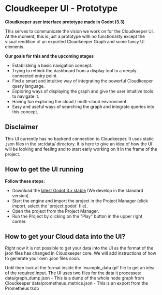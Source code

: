 # Cloudkeeper UI - Prototype
**Cloudkeeper user interface prototype made in Godot (3.3)**

This serves to communicate the vision we work on for the Cloudkeeper UI.
At the moment, this is just a prototype with no functionality except the visual rendition of an exported Cloudkeeper Graph and some fancy UI elements.

**Our goals for this and the upcoming stages**
 - Establishing a basic navigation concept.
 - Trying to rethink the dashboard from a display tool to a deeply connected entry point.
 - Find a smart and intuitive way of integrating the powerful Cloudkeeper query language.
 - Exploring ways of displaying the graph and give the user intuitive tools to navigate it.
 - Having fun exploring the cloud / multi-cloud environment.
 - Easy and useful ways of searching the graph and integrate queries into this concept.

## Disclaimer
This UI currently has no backend connection to Cloudkeeper. It uses static .json files in the src/data/ directory.
It is here to give an idea of how the UI will be looking and feeling and to start early working on it in the frame of the project.

## How to get the UI running
**Follow these steps:**
- Download the [latest Godot 3.x stable](https://godotengine.org/download) (We develop in the standard version).
- Start the engine and import the project in the Project Manager (click import, select the 'project.godot' file).
- Open the project from the Project Manager.
- Run the Project by clicking on the "Play" button in the upper right corner.

## How to get your Cloud data into the UI?
Right now it is not possible to get your data into the UI as the format of the json files has changed in Cloudkeeper core.
We will add instructions of how to generate your own .json files soon.

Until then look at the format inside the 'example_data.gd' file to get an idea of the required input.
The UI uses two files for the data it processes:
data/graph_dump.json - This is a dump of the whole node graph from Cloudkeeper
data/prometheus_metrics.json - This is an export from the Prometheus tsdb
